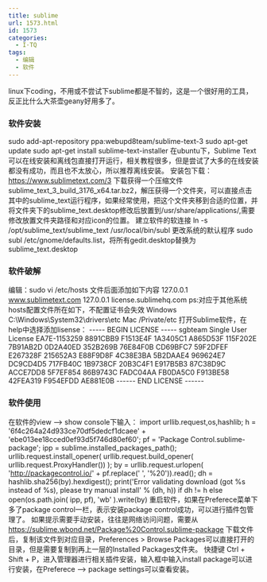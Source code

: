 ```yaml
---
title: sublime
url: 1573.html
id: 1573
categories:
  - I·TQ
tags:
  - 编辑
  - 软件
---
```


linux下coding，不用或不尝试下sublime都是不智的，这是一个很好用的工具，反正比什么大茶壶geany好用多了。

### **软件安装**

sudo add-apt-repository ppa:webupd8team/sublime-text-3 sudo apt-get update sudo apt-get install sublime-text-installer 在ubuntu下，Sublime Text可以在线安装和离线包直接打开运行，相关教程很多，但是尝试了大多的在线安装都没有成功，而且也不太放心，所以推荐离线安装。 安装包下载：https://www.sublimetext.com/3 下载获得一个压缩文件sublime\_text\_3\_build\_3176\_x64.tar.bz2，解压获得一个文件夹，可以直接点击其中的sublime\_text运行程序，如果经常使用，把这个文件夹移到合适的位置，并将文件夹下的sublime\_text.desktop修改后放置到/usr/share/applications/,需要修改放置文件夹路径和对应icon的位置。 建立软件的软连接 ln -s /opt/sublime\_text/sublime\_text /usr/local/bin/subl 更改系统的默认程序 sudo subl /etc/gnome/defaults.list，将所有gedit.desktop替换为sublime\_text.desktop

### 软件破解

编辑：sudo vi /etc/hosts 文件后面添加如下内容 127.0.0.1 www.sublimetext.com 127.0.0.1 license.sublimehq.com ps:对应于其他系统hosts配置文件所在如下，不配置证书会失效 Windows C:\\Windows\\System32\\drivers\\etc Mac /Private/etc 打开Sublime软件，在help中选择添加lisense： ----- BEGIN LICENSE ----- sgbteam Single User License EA7E-1153259 8891CBB9 F1513E4F 1A3405C1 A865D53F 115F202E 7B91AB2D 0D2A40ED 352B269B 76E84F0B CD69BFC7 59F2DFEF E267328F 215652A3 E88F9D8F 4C38E3BA 5B2DAAE4 969624E7 DC9CD4D5 717FB40C 1B9738CF 20B3C4F1 E917B5B3 87C38D9C ACCE7DD8 5F7EF854 86B9743C FADC04AA FB0DA5C0 F913BE58 42FEA319 F954EFDD AE881E0B ------ END LICENSE ------

### 软件使用

在软件的view —> show console下输入： import urllib.request,os,hashlib; h = '6f4c264a24d933ce70df5dedcf1dcaee' + 'ebe013ee18cced0ef93d5f746d80ef60'; pf = 'Package Control.sublime-package'; ipp = sublime.installed\_packages\_path(); urllib.request.install\_opener( urllib.request.build\_opener( urllib.request.ProxyHandler()) ); by = urllib.request.urlopen( 'http://packagecontrol.io/' + pf.replace(' ', '%20')).read(); dh = hashlib.sha256(by).hexdigest(); print('Error validating download (got %s instead of %s), please try manual install' % (dh, h)) if dh != h else open(os.path.join( ipp, pf), 'wb' ).write(by) 重启软件，如果在Preferece菜单下多了package control一栏，表示安装package control成功，可以进行插件包管理了。 如果提示需要手动安装，往往是网络访问问题，需要从 https://sublime.wbond.net/Package%20Control.sublime-package 下载文件后，复制该文件到对应目录，Preferences > Browse Packages可以直接打开的目录，但是需要复制到再上一层的Installed Packages文件夹。 快捷键 Ctrl + Shift + P，进入管理器进行相关插件安装，输入框中输入install package可以进行安装，在Preferece —> package settings可以查看安装。